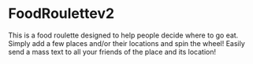 # FoodRoulettev2
This is a food roulette designed to help people decide where to go eat.
Simply add a few places and/or their locations and spin the wheel!
Easily send a mass text to all your friends of the place and its location!
